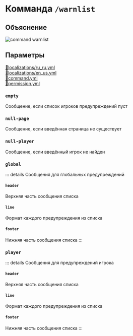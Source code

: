 <!-- #region title -->
# Комманда `/warnlist`
<!-- #endregion title -->

<!-- #region explanation -->
## Объяснение
![command warnlist](/commandwarnlist.png)
<!-- #endregion explanation -->

<!-- #region parameters -->
## Параметры
[:file_folder:localizations/ru_ru.yml](/docs/localizations/ru_ru/command/warnlist)\
[:file_folder:localizations/en_us.yml](/docs/localizations/en_us/command/warnlist)\
[:file_folder:command.yml](/docs/command/warnlist/)\
[:file_folder:permission.yml](/docs/permission/command/warnlist/)
<!-- #endregion parameters -->

<!-- #region localization -->
### `empty`

Сообщение, если список игроков предупреждений пуст

### `null-page`

Сообщение, если введённая страница не существует

### `null-player`

Сообщение, если введённый игрок не найден

### `global`

::: details Сообщения для глобальных предупреждений

#### `header`

Верхняя часть сообщения списка

#### `line`

Формат каждого предупреждения из списка

#### `footer`

Нижняя часть сообщения списка
:::

### `player`

::: details Сообщения для предупреждений игрока

#### `header`

Верхняя часть сообщения списка

#### `line`

Формат каждого предупреждения из списка

#### `footer`

Нижняя часть сообщения списка
:::
<!-- #endregion localization -->